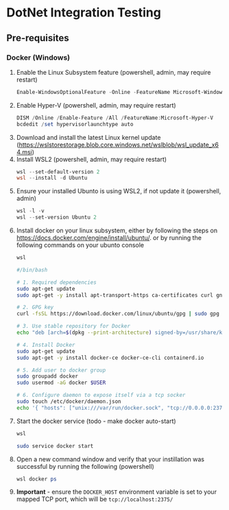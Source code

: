 # DotNet Integration Testing

## Pre-requisites

### Docker (Windows)
1. Enable the Linux Subsystem feature (powershell, admin, may require restart)
    ```powershell
    Enable-WindowsOptionalFeature -Online -FeatureName Microsoft-Windows-Subsystem-Linux
    ```
1. Enable Hyper-V (powershell, admin, may require restart)
    ```powershell
    DISM /Online /Enable-Feature /All /FeatureName:Microsoft-Hyper-V
    bcdedit /set hypervisorlaunchtype auto
    ```
1. Download and install the latest Linux kernel update (https://wslstorestorage.blob.core.windows.net/wslblob/wsl_update_x64.msi)
1. Install WSL2 (powershell, admin, may require restart)
    ```powershell
    wsl --set-default-version 2
    wsl --install -d Ubuntu
    ```
1.  Ensure your installed Ubunto is using WSL2, if not update it (powershell, admin)
    ```powershell
    wsl -l -v
    wsl --set-version Ubuntu 2
    ```
1.  Install docker on your linux subsystem, either by following the steps on https://docs.docker.com/engine/install/ubuntu/. or by running the following commands on your ubunto console
    ```powershell
    wsl
    ```
    ```bash
    #/bin/bash 

    # 1. Required dependencies 
    sudo apt-get update 
    sudo apt-get -y install apt-transport-https ca-certificates curl gnupg lsb-release 

    # 2. GPG key 
    curl -fsSL https://download.docker.com/linux/ubuntu/gpg | sudo gpg --dearmor -o /usr/share/keyrings/docker-archive-keyring.gpg

    # 3. Use stable repository for Docker 
    echo "deb [arch=$(dpkg --print-architecture) signed-by=/usr/share/keyrings/docker-archive-keyring.gpg] https://download.docker.com/linux/ubuntu bionic stable" | sudo tee /etc/apt/sources.list.d/docker.list > /dev/null

    # 4. Install Docker 
    sudo apt-get update
    sudo apt-get -y install docker-ce docker-ce-cli containerd.io 

    # 5. Add user to docker group 
    sudo groupadd docker 
    sudo usermod -aG docker $USER

    # 6. Configure daemon to expose itself via a tcp socker
    sudo touch /etc/docker/daemon.json
    echo '{ "hosts": ["unix:///var/run/docker.sock", "tcp://0.0.0.0:2375"] }' | sudo tee -a /etc/docker/daemon.json
    ```
1.  Start the docker service (todo - make docker auto-start)
    ```powershell
    wsl
    ```
    ```bash
    sudo service docker start
    ```
1.  Open a new command window and verify that your instillation was successful by running the following (powershell)
    ```powershell
    wsl docker ps
    ```
1.  **Important** - ensure the `DOCKER_HOST` environment variable is set to your mapped TCP port, which will be `tcp://localhost:2375/`
